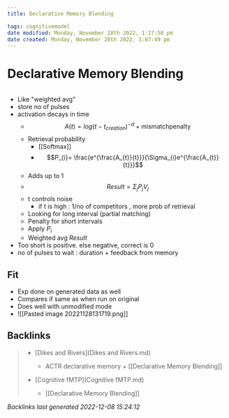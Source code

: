 ```yaml
---
title: Declarative Memory Blending

tags: cognitivemodel 
date modified: Monday, November 28th 2022, 1:17:50 pm
date created: Monday, November 28th 2022, 1:07:49 pm
---
```


# Declarative Memory Blending
```toc
```
- Like "weighted avg"
- store no of pulses
- activation decays in time
	- $$A(t) = log(t-t_{creation})^{-d}+\text{mismatchpenalty}$$
	- Retrieval probability
		- [[Softmax]]
		- $$P_{i}= \frac{e^{\frac{A_{t}}{t}}}{\Sigma_{i}e^{\frac{A_{t}}{t}}}$$
	- Adds up to 1
	- $$Result = \Sigma_{j}P_{j}V_{j}$$
	- t controls noise
		- if t is high : 1/no of competitors , more prob of retrieval
	- Looking for long interval (partial matching)
	- Penalty for short intervals
	- Apply $P_{i}$
	- Weighted avg $Result$
- Too short is positive. else negative, correct is 0
- no of pulses to wait : duration + feedback from memory

## Fit
- Exp done on generated data as well
- Compares if same as when run on original
- Does well with unmodified mode	
- ![[Pasted image 20221128131719.png]]

## Backlinks

> - [Dikes and Rivers](Dikes and Rivers.md)
>   - ACTR declarative memory + [[Declarative Memory Blending]]
>    
> - [Cognitive fMTP](Cognitive fMTP.md)
>   - [[Declarative Memory Blending]]

_Backlinks last generated 2022-12-08 15:24:12_
